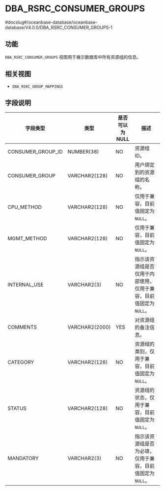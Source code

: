 DBA_RSRC_CONSUMER_GROUPS 
=============================================
#docslug#/oceanbase-database/oceanbase-database/V4.0.0/DBA_RSRC_CONSUMER_GROUPS-1


功能 
-----------------------

`DBA_RSRC_CONSUMER_GROUPS` 视图用于展示数据库中所有资源组的信息。

相关视图 
-------------------------

* `DBA_RSRC_GROUP_MAPPINGS`

  




字段说明 
-------------------------



|       字段类型        |       类型       | 是否可以为 NULL |                  描述                  |
|-------------------|----------------|------------|--------------------------------------|
| CONSUMER_GROUP_ID | NUMBER(38)     | NO         | 资源组 ID。                              |
| CONSUMER_GROUP    | VARCHAR2(128)  | NO         | 用户绑定到的资源组的名称。                        |
| CPU_METHOD        | VARCHAR2(128)  | NO         | 仅用于兼容，目前值固定为 `NULL`。                 |
| MGMT_METHOD       | VARCHAR2(128)  | NO         | 仅用于兼容，目前值固定为 `NULL`。                 |
| INTERNAL_USE      | VARCHAR2(3)    | NO         | 指示该资源组是否仅用于内部使用，仅用于兼容，目前值固定为 `NULL`。 |
| COMMENTS          | VARCHAR2(2000) | YES        | 对资源组的备注信息。                           |
| CATEGORY          | VARCHAR2(128)  | NO         | 资源组的类别，仅用于兼容，目前值固定为 `NULL`。          |
| STATUS            | VARCHAR2(128)  | NO         | 资源组的状态，仅用于兼容，目前值固定为 `NULL`。          |
| MANDATORY         | VARCHAR2(3)    | NO         | 指示该资源组是否为必填，仅用于兼容，目前值固定为 `NULL`。     |


